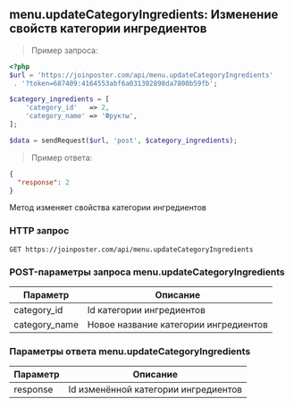 ## menu.updateCategoryIngredients: Изменение свойств категории ингредиентов

> Пример запроса:

```php
<?php
$url = 'https://joinposter.com/api/menu.updateCategoryIngredients'
 . '?token=687409:4164553abf6a031302898da7800b59fb';

$category_ingredients = [
    'category_id'   => 2,
    'category_name' => 'Фрукты',
];

$data = sendRequest($url, 'post', $category_ingredients);
```

> Пример ответа:

```json
{  
  "response": 2
}
```

Метод изменяет свойства категории ингредиентов

### HTTP запрос

`GET https://joinposter.com/api/menu.updateCategoryIngredients`

### POST-параметры запроса menu.updateCategoryIngredients

Параметр | Описание
-------- | --------
category_id | Id категории ингредиентов
category_name | Новое название категории ингредиентов

### Параметры ответа menu.updateCategoryIngredients

Параметр | Описание
-------- | --------
response | Id изменённой категории ингредиентов

